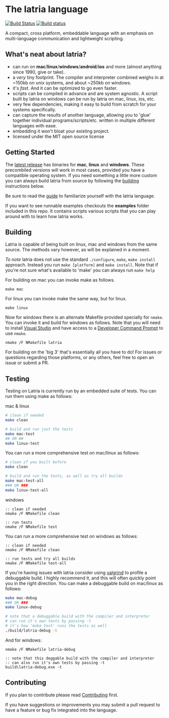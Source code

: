 # The latria language

[![Build Status](https://travis-ci.org/montymxb/latria.svg?branch=master)](https://travis-ci.org/montymxb/latria)
[![Build status](https://ci.appveyor.com/api/projects/status/g6mo13n1405xks1u?svg=true)](https://ci.appveyor.com/project/montymxb/latria)

A compact, cross platform, embeddable language with an emphasis on multi-language communication and lightweight scripting.

## What's neat about latria?

- can run on **mac**/**linux**/**windows**/**android**/**ios** and more (almost anything since 1990, give or take). 
- a *very* tiny footprint. The compiler and interpreter combined weighs in at ~150kb on unix systems, and about ~250kb on windows.
- it's *fast*. And it can be optimized to go even faster.
- scripts can be compiled in advance and are system agnostic. A script built by latria on windows can be run by latria on mac, linux, ios, etc.
- very few dependencies, making it easy to build from scratch for your systems specifically.
- can capture the results of another language, allowing you to 'glue' together individual programs/scripts/etc. written in multiple different languages with ease.
- embedding it won't bloat your existing project.
- licensed under the MIT open source license

## Getting Started

The [latest release](https://github.com/montymxb/latria/releases/latest/) has binaries for **mac**, **linux** and **windows**. These precombiled versions will work in most cases, provided you have a compatible operating system. If you need something a little more custom you can always build latria from source by following the [building](#user-content-building) instructions below.

Be sure to read the [guide](https://latria.uphouseworks.com/Guide/) to familiarize yourself with the latria language.

If you want to see runnable examples checkouts the **examples** folder included in this repo. It contains scripts various scripts that you can play around with to learn how latria works.

## Building

Latria is capable of being built on linux, mac and windows from the same source. The methods vary however, as will be explained in a moment.

*To note* latria does not use the standard `./configure`, `make`, `make install` approach. Instead you run `make [platform]` and `make install`.
Note that if you're not sure what's available to 'make' you can always run ```make help```

For building on mac you can invoke make as follows.
```
make mac
```

For linux you can invoke make the same way, but for linux.
```
make linux
```

Now for windows there is an alternate Makefile provided specially for `nmake`. You can invoke it and build for windows as follows. Note that you will need to install [Visual Studio](https://www.visualstudio.com/) and have access to a [Developer Command Prompt](https://docs.microsoft.com/en-us/dotnet/framework/tools/developer-command-prompt-for-vs) to use `nmake`.
```
nmake /F NMakefile latria
```

For building on the 'big 3' that's essentially all you have to do! For issues or questions regarding those platforms, or any others, feel free to open an issue or submit a PR.

## Testing

Testing on Latria is currently run by an embedded suite of tests. You can run them using make as follows:

mac & linux
```bash
# clean if needed
make clean

# build and run just the tests
make mac-test
## OR ##
make linux-test
```

You can run a more comprehensive test on mac/linux as follows:
```bash
# clean if you built before
make clean

# build and run the tests, as well as try all builds
make mac-test-all
### OR ###
make linux-test-all
```


windows
```batch
:: clean if needed
nmake /F NMakefile clean

:: run tests
nmake /F NMakefile test
```

You can run a more comprehensive test on windows as follows:
```batch
:: clean if needed
nmake /F NMakefile clean

:: run tests and try all builds
nmake /F NMakefile test-all
```

If you're having issues with latria consider using [valgrind](http://valgrind.org/) to profile a debuggable build. I highly recommend it, and this will often quickly point you in the right direction. You can make a debuggable build on mac/linux as follows:
```bash
make mac-debug
### OR ###
make linux-debug

# note that a debuggable build with the compiler and interpreter 
# can run it's own tests by passing -t
# it's how 'make test' runs the tests as well
./build/latria-debug -t
```
And for windows:
```batch
nmake /F NMakefile latria-debug

:: note that this deggable build with the compiler and interpreter
:: can also run it's own tests by passing -t
build\latria-debug.exe -t
```

## Contributing

If you plan to contribute please read [Contributing](CONTRIBUTING.md) first.

If you have suggestions or improvements you may submit a pull request to have a feature or bug fix integrated into the language.
